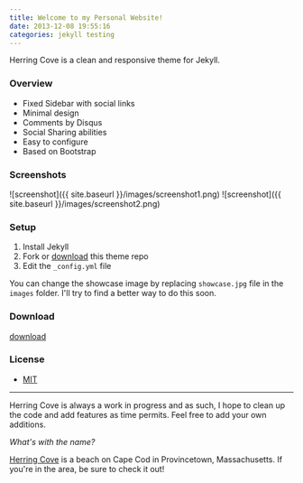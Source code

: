 ```yaml
---
title: Welcome to my Personal Website!
date: 2013-12-08 19:55:16
categories: jekyll testing
---
```


Herring Cove is a clean and responsive theme for Jekyll.

### Overview

- Fixed Sidebar with social links
- Minimal design
- Comments by Disqus
- Social Sharing abilities
- Easy to configure
- Based on Bootstrap

### Screenshots

![screenshot]({{ site.baseurl }}/images/screenshot1.png)
![screenshot]({{ site.baseurl }}/images/screenshot2.png)

### Setup

1. Install Jekyll
2. Fork or [download](https://github.com/arnp/herring-cove/archive/master.zip) this theme repo
3. Edit the `_config.yml` file

You can change the showcase image by replacing `showcase.jpg` file in the `images` folder. I'll try to find a better way to do this soon.

### Download

[download](https://github.com/arnp/herring-cove/archive/master.zip)

### License

- [MIT](http://opensource.org/licenses/MIT)

---

Herring Cove is always a work in progress and as such, I hope to clean up the code and add features as time permits. Feel free to add your own additions.

_What's with the name?_

[Herring Cove](http://www.capecodbeachchair.com/beachguide/index.cfm?page=3&BeachID=5) is a beach on Cape Cod in Provincetown, Massachusetts. If you're in the area, be sure to check it out!
